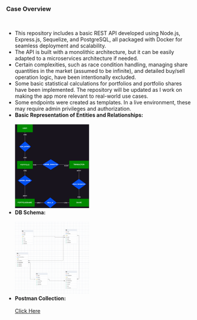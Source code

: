 <h3>Case Overview</h3>
<br>
<ul>
  <li>
    This repository includes a basic REST API developed using Node.js, Express.js, Sequelize, and PostgreSQL, all packaged with Docker for seamless deployment and scalability.
  </li>
  <li>
    The API is built with a monolithic architecture, but it can be easily adapted to a microservices architecture if needed.
  </li>
  <li>
    Certain complexities, such as race condition handling, managing share quantities in the market (assumed to be infinite), and detailed buy/sell operation logic, have been intentionally excluded.
  </li>
  <li>
    Some basic statistical calculations for portfolios and portfolio shares have been implemented. The repository will be updated as I work on making the app more relevant to real-world use cases.
  </li>
  <li>
    Some endpoints were created as templates. In a live environment, these may require admin privileges and authorization.
  </li>
  <li>
    <strong>Basic Representation of Entities and Relationships:</strong>
    <br><br>
    <img src="/BasicErDiagram.png" width="200">
  </li>
  <li>
    <strong>DB Schema:</strong>
    <br><br>
    <img src="/DB Schema.png" width="200">
  </li>
  <li>
    <strong>Postman Collection:</strong>
    <br><br>
    <a href="/Postman_collection.json" download>Click Here</a>
  </li>
</ul>

